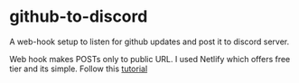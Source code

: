 # github-to-discord

A web-hook setup to listen for github updates and post it to discord server.

Web hook makes POSTs only to public URL. I used Netlify which offers free tier and its simple. Follow this [tutorial](https://www.youtube.com/watch?v=41NOoEz3Tzc)

